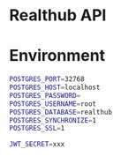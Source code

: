 # Realthub API

# Environment

```bash
POSTGRES_PORT=32768
POSTGRES_HOST=localhost
POSTGRES_PASSWORD=
POSTGRES_USERNAME=root
POSTGRES_DATABASE=realthub
POSTGRES_SYNCHRONIZE=1
POSTGRES_SSL=1

JWT_SECRET=xxx
```
